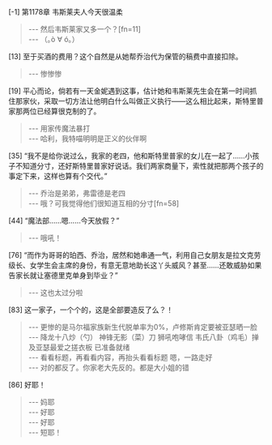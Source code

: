 
[-1] 第1178章 韦斯莱夫人今天很温柔
>--- 然后韦斯莱家又多一个？[fn=11]<br>
>--- （｡ò ∀ ó｡）<br>

[13] 至于买酒的费用？这个自然是从她帮乔治代为保管的稿费中直接扣除。
>--- 惨惨惨<br>

[19] 平心而论，倘若有一天金妮遇到这事，估计她和韦斯莱先生会在第一时间抓住那家伙，采取一切方法让他明白什么叫做正义执行——这么相比起来，斯特里普家那两位已经算很克制的了。
>--- 用家传魔法暴打<br>
>--- 哈利，我特喵明明是正义的伙伴啊<br>

[35] “我不是给你说过么，我家的老四，他和斯特里普家的女儿在一起了……小孩子不知道分寸，还好斯特里普家好说话。我们两家商量下，索性就把那两个孩子的事定下来，这样也算有个交代。”
>--- 乔治是弟弟，弗雷德是老四<br>
>--- 哦？可我觉得他们很知道互相的分寸[fn=58]<br>

[44] “魔法部……嗯……今天放假？”
>--- 哦吼！<br>

[76] “而作为哥哥的珀西、乔治，居然和她串通一气，利用自己女朋友是拉文克劳级长、女学生会主席的身份，有意无意地助长这丫头威风？甚至……还敢威胁如果告家长就让塞德里克单身到毕业？”
>--- 这也太过分啦<br>

[83] 这一家子，一个个的，这是全部要造反了么？！
>--- 更惨的是马尔福家族新生代脱单率为0%，卢修斯肯定要被亚瑟晒一脸<br>
>--- 降龙十八炒（勺）
神锋无影（菜）刀
狮吼咆哮信
韦氏八卦（鸡毛）掸
及亚瑟最爱之搓衣板
已准备就绪<br>
>--- 看看标题，再看看内容，再抬头看看标题
嗯，一路走好<br>
>--- 对的都反了。你家老大先反的。都是大小姐的错<br>

[86] 好耶！
>--- 妈耶<br>
>--- 好耶<br>
>--- 好耶<br>
>--- 短耶！<br>
